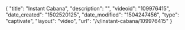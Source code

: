 {
    "title": "Instant Cabana",
    "description": "",
    "videoid": "109976415",
    "date_created": "1502520125",
    "date_modified": "1504247456",
    "type": "captivate",
    "layout": "video",
    "url": "\/v\/instant-cabana\/109976415"
}